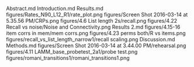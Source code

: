 Abstract.md
Introduction.md
Results.md
figures/Rates_N90_L12_R1/rate_plot.png
figures/Screen Shot 2016-03-14 at 5.35.56 PM/CRPs.png
figures/4.6 List length 2s/recall.png
figures/4.22 Recall vs noise/Noise and Connectivity.png
Results 2.md
figures/4.15-16 item corrs in mem/mem corrs.png
figures/4.23 perms both/R vs items.png
figures/recall_vs_list_length_narrow1/recall scaling.png
Discussion.md
Methods.md
figures/Screen Shot 2016-03-14 at 3.44.00 PM/rehearsal.png
figures/4.11 LAMM_base_probetest_2a1/probe test.png
figures/romani_transitions1/romani_transitions1.png